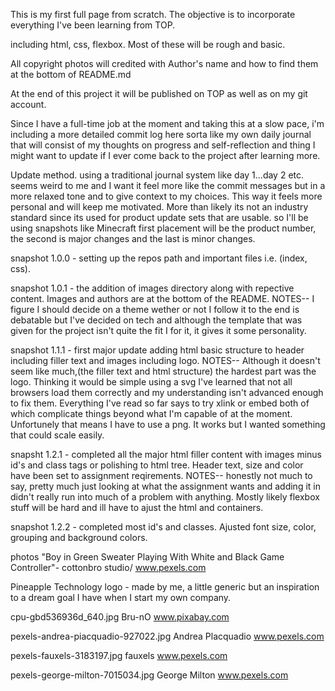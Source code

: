 This is my first full page from scratch.
The objective is to incorporate everything I've been learning from TOP.

including html, css, flexbox. Most of these will be rough and basic.

All copyright photos will credited with Author's name and how to find them at the bottom of 
README.md 

At the end of this project it will be published on TOP as well as on my git account.

Since I have a full-time job at the moment and taking this at a slow pace, i'm including a more detailed commit log here sorta like my own daily journal that will consist of my thoughts on progress and self-reflection and thing I might want to update if I ever come back to the project after learning more.

Update method. using a traditional journal system like day 1...day 2 etc. seems weird to me and I want it feel more like the commit messages but in a more relaxed tone and to give context to my choices. This way it feels more personal and will keep me motivated. More than likely its not an industry standard since its used for product update sets that are usable. so I'll be using snapshots like Minecraft first placement will be the product number, the second is major changes and the last is minor changes. 

snapshot 1.0.0 - setting up the repos path and important files i.e. (index, css).

snapshot 1.0.1 - the addition of images directory along with repective content. Images and authors are at the bottom of the README. NOTES-- I figure I should decide on a theme wether or not I follow it to the end is debatable but I've decided on tech and although the template that was given for the project isn't quite the fit I for it, it gives it some personality. 

snapshot 1.1.1 - first major update adding html basic structure to header including filler text and images including logo. NOTES-- Although it doesn't seem like much,(the filler text and html structure) the hardest part was the logo. Thinking it would be simple using a svg I've learned that not all browsers load them correctly and my understanding isn't advanced enough to fix them. Everything I've read so far says to try xlink or embed both of which complicate things beyond what I'm capable of at the moment. Unfortunely that means I have to use a png. It works but I wanted something that could scale easily.

snapsht 1.2.1 - completed all the major html filler content with images minus id's and class tags or polishing to html tree. Header text, size and color have been set to assignment reqirements. NOTES-- honestly not much to say, pretty much just looking at what the assignment wants and adding it in didn't really run into much of a problem with anything. Mostly likely flexbox stuff will be hard and ill have to ajust the html and containers.

snapshot 1.2.2 - completed most id's and classes. Ajusted font size, color, grouping and background colors.









photos
"Boy in Green Sweater Playing With White and Black Game Controller"- cottonbro studio/ www.pexels.com

Pineapple Technology logo - made by me, a little generic but an inspiration to a dream goal I have when I start my own company. 

cpu-gbd536936d_640.jpg Bru-nO www.pixabay.com

pexels-andrea-piacquadio-927022.jpg Andrea Placquadio www.pexels.com

pexels-fauxels-3183197.jpg fauxels www.pexels.com

pexels-george-milton-7015034.jpg George Milton www.pexels.com
